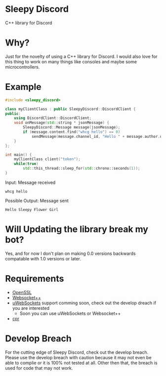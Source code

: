 # Sleepy Discord
C++ library for Discord

# Why?
Just for the novelty of using a C++ library for Discord. I would also love for this thing to work on many things like consoles and maybe some microcontrollers.

# Example
```cpp
#include <sleepy_discord>

class myClientClass : public SleepyDiscord::DiscordClient {
public:
    using DiscordClient::DiscordClient;
    void onMessage(std::string * jsonMessage) {
   	    SleepyDiscord::Message message(jsonMessage);
	    if (message.content.find("whcg hello") == 0)
	        sendMessage(message.channel_id, "Hello " + message.author.username);
    }
};

int main() {
    myClientClass client("token");
    while(true)
        std::this_thread::sleep_for(std::chrono::seconds(1));
}
```
Input: Message received
```
whcg hello
```
Possible Output: Message sent
```
Hello Sleepy Flower Girl
```
# Will Updating the library break my bot?

Yes, and for now I don't plan on making 0.0 versions backwards compatable with 1.0 versions or later.

# Requirements
* [OpenSSL](https://www.openssl.org/)
* [Websocket++](https://github.com/zaphoyd/websocketpp)
* [uWebSockets](https://github.com/uWebSockets/uWebSockets) support comming soon, check out the develop dreach if you are interested
  * Soon you can use uWebSockets or Websocket++
* [cpr](https://github.com/whoshuu/cpr)

# Develop Breach
For the cutting edge of Sleepy Discord, check out the develop breach. Please use the develop breach with caution because it may not even be able to complie or it is 100% not tested at all. Other then that, the breach is used for code that may not work.
